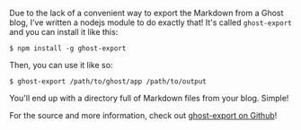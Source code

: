 Due to the lack of a convenient way to export the Markdown from a Ghost blog, I've written a nodejs module to do exactly that! It's called `ghost-export` and you can install it like this:

	$ npm install -g ghost-export
    
Then, you can use it like so:

	$ ghost-export /path/to/ghost/app /path/to/output
    
You'll end up with a directory full of Markdown files from your blog. Simple!

For the source and more information, check out [ghost-export on Github](https://github.com/brianokeefe/ghost-export)!
